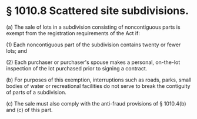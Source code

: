 # § 1010.8   Scattered site subdivisions.

(a) The sale of lots in a subdivision consisting of noncontiguous parts is exempt from the registration requirements of the Act if:


(1) Each noncontiguous part of the subdivision contains twenty or fewer lots; and


(2) Each purchaser or purchaser's spouse makes a personal, on-the-lot inspection of the lot purchased prior to signing a contract.


(b) For purposes of this exemption, interruptions such as roads, parks, small bodies of water or recreational facilities do not serve to break the contiguity of parts of a subdivision.


(c) The sale must also comply with the anti-fraud provisions of § 1010.4(b) and (c) of this part.




